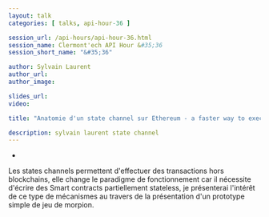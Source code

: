 ```yaml
---
layout: talk
categories: [ talks, api-hour-36 ]

session_url: /api-hours/api-hour-36.html
session_name: Clermont'ech API Hour &#35;36
session_short_name: "&#35;36"

author: Sylvain Laurent
author_url:
author_image:

slides_url:
video:

title: "Anatomie d'un state channel sur Ethereum - a faster way to execute smart contract"

description: sylvain laurent state channel
---
```

-

Les states channels permettent d'effectuer des transactions hors blockchains, elle change le paradigme de fonctionnement car il nécessite d'écrire des Smart contracts partiellement stateless, je présenterai l'intérêt de ce type de mécanismes au travers de la présentation d'un prototype simple de jeu de morpion.
